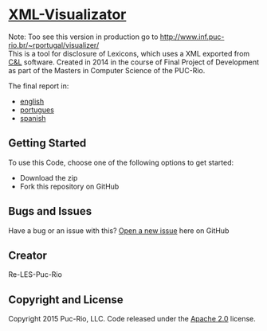 # [XML-Visualizator](http://nitanilla.com/visualizer)  

Note: Too see this version in production go to http://www.inf.puc-rio.br/~rportugal/visualizer/    
This is a tool for disclosure of Lexicons, which uses a XML exported from [C&L](http://pes.inf.puc-rio.br/cel/index_old.htm) software. Created in 2014 in the course of Final Project of Development as part of the Masters in Computer Science of the PUC-Rio.

The final report in:
* [english](https://translate.google.com.br/translate?sl=pt&tl=en&js=y&prev=_t&hl=pt-BR&ie=UTF-8&u=nitanilla.com%2FPFP&edit-text=)
* [portugues](https://docs.google.com/document/d/1f0pUko8-0ga6jRZYrRqhnpfLQLFD2dPeub4eQ9E5g-c/pub)
* [spanish](https://translate.google.com.br/translate?sl=pt&tl=es&js=y&prev=_t&hl=pt-BR&ie=UTF-8&u=nitanilla.com%2FPFP&edit-text=)  

## Getting Started

To use this Code, choose one of the following options to get started:
* Download the zip
* Fork this repository on GitHub

## Bugs and Issues

Have a bug or an issue with this? [Open a new issue](https://github.com/ekalmentero/XML-visualization/issues) here on GitHub 

## Creator

Re-LES-Puc-Rio


## Copyright and License

Copyright 2015 Puc-Rio, LLC. Code released under the [Apache 2.0](https://github.com/ekalmentero/XML-visualization/blob/master/LICENSE) license.
